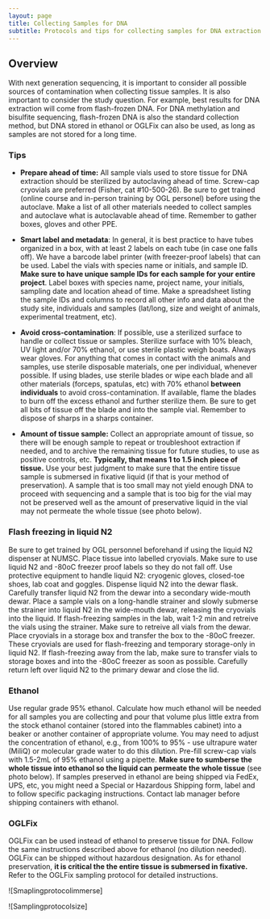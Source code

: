 ```yaml
---
layout: page
title: Collecting Samples for DNA
subtitle: Protocols and tips for collecting samples for DNA extraction
---
```


## Overview

With next generation sequencing, it is important to consider all possible sources of contamination when collecting tissue samples. It is also important to consider the study question. For example, best results for DNA extraction will come from flash-frozen DNA. For DNA methylation and bisulfite sequencing, flash-frozen DNA is also the standard collection method, but DNA stored in ethanol or OGLFix can also be used, as long as samples are not stored for a long time. 

### Tips

* **Prepare ahead of time:** All sample vials used to store tissue for DNA extraction should be sterilized by autoclaving ahead of time. Screw-cap cryovials are preferred (Fisher, cat #10-500-26). Be sure to get trained (online course and in-person training by OGL personel) before using the autoclave. Make a list of all other materials needed to collect samples and autoclave what is autoclavable ahead of time. Remember to gather boxes, gloves and other PPE.

* **Smart label and metadata**: In general, it is best practice to have tubes organized in a box, with at least 2 labels on each tube (in case one falls off). We have a barcode label printer (with freezer-proof labels) that can be used. Label the vials with species name or initials, and sample ID. **Make sure to have unique sample IDs for each sample for your entire project**. Label boxes with species name, project name, your initials, sampling date and location ahead of time. Make a spreadsheet listing the sample IDs and columns to record all other info and data about the study site, individuals and samples (lat/long, size and weight of animals, experimental treatment, etc).

* **Avoid cross-contamination**: If possible, use a sterilized surface to handle or collect tissue or samples. Sterilize surface with 10% bleach, UV light and/or 70% ethanol, or use sterile plastic weigh boats. Always wear gloves. For anything that comes in contact with the animals and samples, use sterile disposable materials, one per individual, whenever possible. If using blades, use sterile blades or wipe each blade and all other materials (forceps, spatulas, etc) with 70% ethanol **between individuals** to avoid cross-contamination. If available, flame the blades to burn off the excess ethanol and further sterilize them. Be sure to get all bits of tissue off the blade and into the sample vial. Remember to dispose of sharps in a sharps container.

* **Amount of tissue sample:** Collect an appropriate amount of tissue, so there will be enough sample to repeat or troubleshoot extraction if needed, and to archive the remaining tissue for future studies, to use as positive controls, etc. **Typically, that means 1 to 1.5 inch piece of tissue.** Use your best judgment to make sure that the entire tissue sample is submersed in fixative liquid (if that is your method of preservation). A sample that is too small may not yield enough DNA to proceed with sequencing and a sample that is too big for the vial may not be preserved well as the amount of preservative liquid in the vial may not permeate the whole tissue (see photo below). 

### Flash freezing in liquid N2

Be sure to get trained by OGL personnel beforehand if using the liquid N2 dispenser at NUMSC. Place tissue into labelled cryovials. Make sure to use liquid N2 and -80oC freezer proof labels so they do not fall off. Use protective equipment to handle liquid N2: cryogenic gloves, closed-toe shoes, lab coat and goggles. Dispense liquid N2 into the dewar flask. Carefully transfer liquid N2 from the dewar into a secondary wide-mouth dewar. Place a sample vials on a long-handle strainer and slowly submerse the strainer into liquid N2 in the wide-mouth dewar, releasing the cryovials into the liquid. If flash-freezing samples in the lab, wait 1-2 min and retreive the vials using the strainer. Make sure to retreive all vials from the dewar. Place cryovials in a storage box and transfer the box to the -80oC freezer. These cryovials are used for flash-freezing and temporary storage-only in liquid N2. If flash-freezing away from the lab, make sure to transfer vials to storage boxes and into the -80oC freezer as soon as possible. Carefully return left over liquid N2 to the primary dewar and close the lid.

### Ethanol

Use regular grade 95% ethanol. Calculate how much ethanol will be needed for all samples you are collecting and pour that volume plus little extra from the stock ethanol container (stored into the flammables cabinet) into a beaker or another container of appropriate volume. You may need to adjust the concentration of ethanol, e.g., from 100% to 95% - use ultrapure water (MiliQ) or molecular grade water to do this dilution. Pre-fill screw-cap vials with 1.5-2mL of 95% ethanol using a pipette. **Make sure to sumberse the whole tissue into ethanol so the liquid can permeate the whole tissue** (see photo below). If samples preserved in ethanol are being shipped via FedEx, UPS, etc, you might need a Special or Hazardous Shipping form, label and to follow specific packaging instructions. Contact lab manager before shipping containers with ethanol.

### OGLFix

OGLFix can be used instead of ethanol to preserve tissue for DNA. Follow the same instructions described above for ethanol (no dilution needed). OGLFix can be shipped without hazardous designation. As for ethanol preservation, **it is critical the the entire tissue is submersed in fixative.** Refer to the OGLFix sampling protocol for detailed instructions.


![Smaplingprotocolimmerse]

![Samplingprotocolsize]
